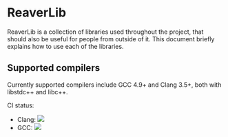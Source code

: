 # ReaverLib

ReaverLib is a collection of libraries used throughout the project, that should
also be useful for people from outside of it. This document briefly explains how
to use each of the libraries.

## Supported compilers

Currently supported compilers include GCC 4.9+ and Clang 3.5+, both with libstdc++
and libc++.

CI status:

 * Clang: <a href="http://ci.reaver-project.org/viewType.html?buildTypeId=reaverlib_TestBuildWithClan">
    <img src="http://ci.reaver-project.org/app/rest/builds/buildType:(id:reaverlib_TestBuildWithClan)/statusIcon"></a>
 * GCC: <a href="http://ci.reaver-project.org/viewType.html?buildTypeId=reaverlib_TestBuildWithGcc">
    <img src="http://ci.reaver-project.org/app/rest/builds/buildType:(id:reaverlib_TestBuildWithGcc)/statusIcon"></a>
